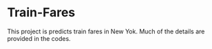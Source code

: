 # Train-Fares
This project is predicts train fares in New Yok. Much of the details are provided in the codes. 

